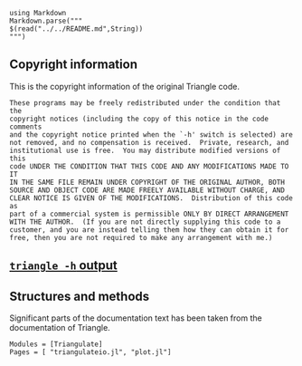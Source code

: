 ````@eval
using Markdown
Markdown.parse("""
$(read("../../README.md",String))
""")
````
## Copyright information

This is the copyright information of the original Triangle code.

```
These programs may be freely redistributed under the condition that the
copyright notices (including the copy of this notice in the code comments
and the copyright notice printed when the `-h' switch is selected) are
not removed, and no compensation is received.  Private, research, and
institutional use is free.  You may distribute modified versions of this
code UNDER THE CONDITION THAT THIS CODE AND ANY MODIFICATIONS MADE TO IT
IN THE SAME FILE REMAIN UNDER COPYRIGHT OF THE ORIGINAL AUTHOR, BOTH
SOURCE AND OBJECT CODE ARE MADE FREELY AVAILABLE WITHOUT CHARGE, AND
CLEAR NOTICE IS GIVEN OF THE MODIFICATIONS.  Distribution of this code as
part of a commercial system is permissible ONLY BY DIRECT ARRANGEMENT
WITH THE AUTHOR.  (If you are not directly supplying this code to a
customer, and you are instead telling them how they can obtain it for
free, then you are not required to make any arrangement with me.)
```

## [`triangle -h` output](triangle-h.md)




## Structures and methods

Significant parts of the documentation text has been taken from the documentation
of Triangle.

```@autodocs
Modules = [Triangulate]
Pages = [ "triangulateio.jl", "plot.jl"]
```
